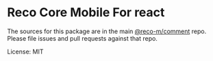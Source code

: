 Reco Core Mobile For react
=======

The sources for this package are in the main [@reco-m/comment](http://192.168.1.247/summary/framework%2FRECO8.Mobile.git) repo. Please file issues and pull requests against that repo.

License: MIT
